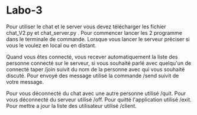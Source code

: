 # Labo-3

Pour utiliser le chat et le server vous devez télécharger les fichier chat_V2.py et chat_server.py .
Pour commencer lancer les 2 programme dans le terminale de commande.
    Lorsque vous lancer le serveur préciser si vous le voulez en local ou en distant.

Quand vous êtes connecté, vous recever automatiquement la liste des personne connecté sur le serveur, si vous souhaité
parlé avec quelqu'un de connecté taper /join suivit du nom de la personne avec qui vous souhaité discuté.
Pour envoyé des message utilisé la commande /send suivit de votre message.

Pour vous déconnecté du chat avec une autre personne utilisé /quit.
Pour vous déconnecté du serveur utilisé /off.
Pour quitté l'application utilisé /exit.
Pour mettre a jour la liste des utilisateur utilisé /client.
